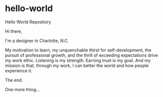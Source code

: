 # hello-world
Hello World Repository

Hi there,

I'm a designer in Charlotte, N.C.

My motivation to learn, my unquenchable thirst for self-development, the pursuit of professional growth, and the thrill of exceeding expectations drive my work ethic. Listening is my strength. Earning trust is my goal. And my mission is that, through my work, I can better the world and how people experience it.

The end.

One more thing...

